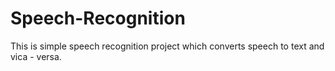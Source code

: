 # Speech-Recognition
This is simple speech recognition project which converts speech to text and vica - versa.
